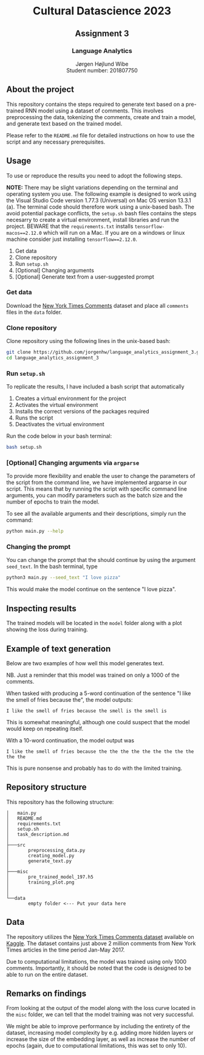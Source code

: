 <!-- PROJECT LOGO -->
<br />
<p align="center">
  <h1 align="center">Cultural Datascience 2023</h1> 
  <h2 align="center">Assignment 3</h2> 
  <h3 align="center">Language Analytics</h3> 
  <p align="center">
    Jørgen Højlund Wibe<br>
    Student number: 201807750
  </p>
</p>


<!-- ABOUT THE PROJECT -->
## About the project
This repository contains the steps required to generate text based on a pre-trained RNN model using a dataset of comments. This involves preprocessing the data, tokenizing the comments, create and train a model, and generate text based on the trained model.

Please refer to the ```README.md``` file for detailed instructions on how to use the script and any necessary prerequisites.

<!-- USAGE -->
## Usage

To use or reproduce the results you need to adopt the following steps.

**NOTE:** There may be slight variations depending on the terminal and operating system you use. The following example is designed to work using the Visual Studio Code version 1.77.3 (Universal) on Mac OS version 13.3.1 (a). The terminal code should therefore work using a unix-based bash. The avoid potential package conflicts, the ```setup.sh``` bash files contains the steps necesarry to create a virtual environment, install libraries and run the project. BEWARE that the ```requirements.txt``` installs ```tensorflow-macos==2.12.0``` which will run on a Mac. If you are on a windows or linux machine consider just installing ```tensorflow==2.12.0```.

1. Get data
2. Clone repository
3. Run ```setup.sh```
4. [Optional] Changing arguments
5. [Optional] Generate text from a user-suggested prompt

### Get data
Download the [New York Times Comments](https://www.kaggle.com/datasets/aashita/nyt-comments) dataset and place all ```comments``` files in the ```data``` folder.

### Clone repository

Clone repository using the following lines in the unix-based bash:

```bash
git clone https://github.com/jorgenhw/language_analytics_assignment_3.git
cd language_analytics_assignment_3
```

### Run ```setup.sh```

To replicate the results, I have included a bash script that automatically 

1. Creates a virtual environment for the project
2. Activates the virtual environment
3. Installs the correct versions of the packages required
4. Runs the script
5. Deactivates the virtual environment

Run the code below in your bash terminal:

```bash
bash setup.sh
```

### [Optional] Changing arguments via ```argparse```
To provide more flexibility and enable the user to change the parameters of the script from the command line, we have implemented argparse in our script. This means that by running the script with specific command line arguments, you can modify parameters such as the batch size and the number of epochs to train the model.

To see all the available arguments and their descriptions, simply run the command:

```bash
python main.py --help
```

### Changing the prompt
You can change the prompt that the should continue by using the argument ```seed_text```. In the bash terminal, type

```bash
python3 main.py --seed_text "I love pizza"
```

This would make the model continue on the sentence "I love pizza".

## Inspecting results
The trained models will be located in the ```model``` folder along with a plot showing the loss during training.

## Example of text generation
Below are two examples of how well this model generates text. 

NB. Just a reminder that this model was trained on only a 1000 of the comments.

When tasked with producing a 5-word continuation of the sentence "I like the smell of fries because the", the model outputs:
```
I like the smell of fries because the smell is the smell is
```
This is somewhat meaningful, although one could suspect that the model would keep on repeating itself. 

With a 10-word continuation, the model output was
```
I like the smell of fries because the the the the the the the the the the the
```
This is pure nonsense and probably has to do with the limited training.

<!-- REPOSITORY STRUCTURE -->
## Repository structure

This repository has the following structure:
```
│   main.py
│   README.md
│   requirements.txt
│   setup.sh
│   task_description.md
│
├───src
│       preprocessing_data.py
│       creating_model.py
│       generate_text.py
│
├───misc
│       pre_trained_model_197.h5
│       training_plot.png
│
│
└──data
        empty folder <--- Put your data here
```

<!-- DATA -->
## Data
The repository utilizes the [New York Times Comments dataset](https://www.kaggle.com/datasets/aashita/nyt-comments) available on [Kaggle](https://www.kaggle.com/). The dataset contains just above 2 million comments from New York Times articles in the time period Jan-May 2017.

Due to computational limitations, the model was trained using only 1000 comments. Importantly, it should be noted that the code is designed to be able to run on the entire dataset.

<!-- RESULTS -->
## Remarks on findings
From looking at the output of the model along with the loss curve located in the ```misc``` folder, we can tell that the model training was not very successful. 

We might be able to improve performance by including the entirety of the dataset, increasing model complexity by e.g. adding more hidden layers or increase the size of the embedding layer, as well as increase the number of epochs (again, due to computational limitations, this was set to only 10). 